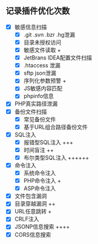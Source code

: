 
## 记录插件优化次数
- [x] 敏感信息扫描
    - [x] .git .svn .bzr .hg泄漏
    - [x] 目录未授权访问
    - [x] 敏感文件读取 +
    - [x] JetBrans IDEA配置文件扫描
    - [x] .htaccess 泄漏
    - [x] sftp json泄漏
    - [x] 序列化参数预警 +
    - [x] JS敏感内容匹配
    - [x] phpinfo信息
- [x] PHP真实路径泄漏
- [x] 备份文件扫描
    - [x] 常见备份文件
    - [x] 基于URL组合路径备份文件
- [x] SQL注入
    - [x] 报错型SQL注入 +++
    - [x] 时间盲注 ++
    - [x] 布尔类型SQL注入 ++++++
- [x] 命令注入
    - [x] 系统命令注入
    - [x] PHP命令注入 +
    - [x] ASP命令注入
- [x] 文件包含漏洞
- [x] 目录穿越漏洞 ++
- [x] URL任意跳转 +
- [x] CRLF注入
- [x] JSONP信息搜索 ++++
- [x] CORS信息搜索